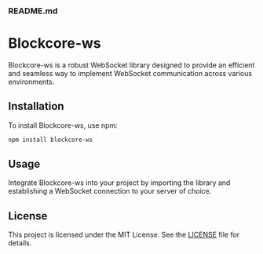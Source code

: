 ### README.md

# Blockcore-ws

Blockcore-ws is a robust WebSocket library designed to provide an efficient and seamless way to implement WebSocket communication across various environments.

## Installation

To install Blockcore-ws, use npm:

```bash
npm install blockcore-ws
```

## Usage

Integrate Blockcore-ws into your project by importing the library and establishing a WebSocket connection to your server of choice.

## License

This project is licensed under the MIT License. See the [LICENSE](LICENSE) file for details.

